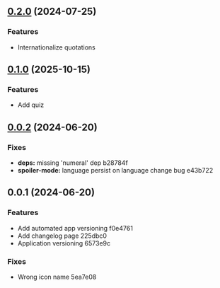 ## [0.2.0](https://github.com/lut3k-IT/aot-app/compare/v0.1.0...v0.2.0) (2024-07-25)

### Features

* Internationalize quotations


## [0.1.0](https://github.com/lut3k-IT/aot-app/compare/v0.0.2...v0.1.0) (2025-10-15)


### Features

* Add quiz


## [0.0.2](https://github.com/lut3k-IT/aot-app/compare/v0.0.1...v0.0.2) (2024-06-20)


### Fixes

* **deps:** missing 'numeral' dep b28784f
* **spoiler-mode:** language persist on language change bug e43b722

## 0.0.1 (2024-06-20)


### Features

* Add automated app versioning f0e4761
* Add changelog page 225dbc0
* Application versioning 6573e9c


### Fixes

* Wrong icon name 5ea7e08
